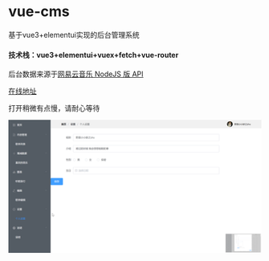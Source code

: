 # vue-cms
基于vue3+elementui实现的后台管理系统


#### 技术栈：vue3+elementui+vuex+fetch+vue-router

后台数据来源于[网易云音乐 NodeJS 版 API](https://neteasecloudmusicapi.vercel.app/#/)

[在线地址](http://118.193.37.162/vue-cms/index.html)

打开稍微有点慢，请耐心等待


![](./chrome_yEKlutYnS9.png)
